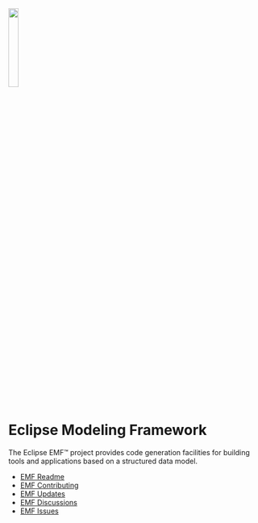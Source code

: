 <img src="https://eclipse.dev/modeling/emf/images/emf_logo.png" width="20%">

# Eclipse Modeling Framework

The Eclipse EMF&trade; project  provides code generation facilities for building tools and applications based on a structured data model.

- [EMF Readme](https://github.com/eclipse-emf/org.eclipse.emf#readme)
- [EMF Contributing](https://github.com/eclipse-emf/org.eclipse.emf/blob/master/CONTRIBUTING.md)
- [EMF Updates](https://download.eclipse.org/modeling/emf/emf/builds/)
- [EMF Discussions](https://github.com/eclipse-emf/org.eclipse.emf/discussions)
- [EMF Issues](https://github.com/eclipse-emf/org.eclipse.emf/issues)
